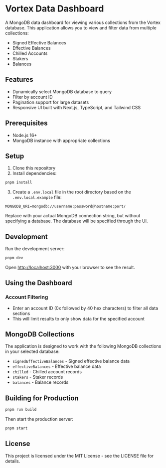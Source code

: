 # Vortex Data Dashboard

A MongoDB data dashboard for viewing various collections from the Vortex database. This application allows you to view and filter data from multiple collections:

- Signed Effective Balances
- Effective Balances
- Chilled Accounts
- Stakers
- Balances

## Features

- Dynamically select MongoDB database to query
- Filter by account ID
- Pagination support for large datasets
- Responsive UI built with Next.js, TypeScript, and Tailwind CSS

## Prerequisites

- Node.js 16+ 
- MongoDB instance with appropriate collections

## Setup

1. Clone this repository
2. Install dependencies:

```bash
pnpm install
```

3. Create a `.env.local` file in the root directory based on the `.env.local.example` file:

```
MONGODB_URI=mongodb://username:password@hostname:port/
```

Replace with your actual MongoDB connection string, but without specifying a database. The database will be specified through the UI.

## Development

Run the development server:

```bash
pnpm dev
```

Open [http://localhost:3000](http://localhost:3000) with your browser to see the result.

## Using the Dashboard
### Account Filtering
- Enter an account ID (0x followed by 40 hex characters) to filter all data sections
- This will limit results to only show data for the specified account

## MongoDB Collections

The application is designed to work with the following MongoDB collections in your selected database:

- `signedEffectiveBalances` - Signed effective balance data
- `effectiveBalances` - Effective balance data
- `chilled` - Chilled account records
- `stakers` - Staker records
- `balances` - Balance records

## Building for Production

```bash
pnpm run build
```

Then start the production server:

```bash
pnpm start
```

## License

This project is licensed under the MIT License - see the LICENSE file for details.
